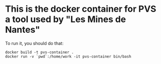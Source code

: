# This is the docker container for PVS a tool used by "Les Mines de Nantes"

To run it, you should do that:

```
docker build -t pvs-container .
docker run -v `pwd`:/home/work -it pvs-container bin/bash
```
